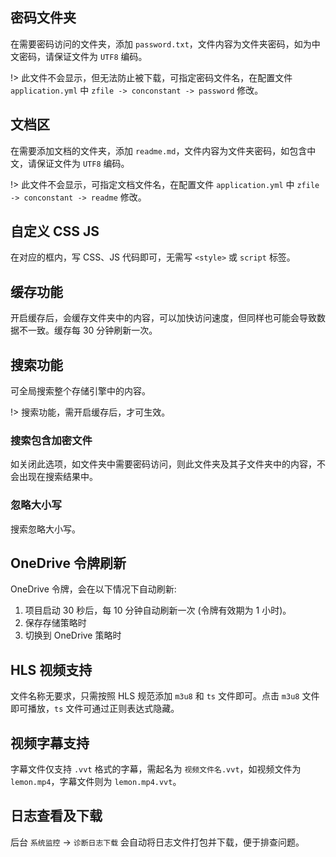 ## 密码文件夹

在需要密码访问的文件夹，添加 `password.txt`，文件内容为文件夹密码，如为中文密码，请保证文件为 `UTF8` 编码。

!> 此文件不会显示，但无法防止被下载，可指定密码文件名，在配置文件 `application.yml` 中 `zfile -> conconstant -> password` 修改。

## 文档区

在需要添加文档的文件夹，添加 `readme.md`，文件内容为文件夹密码，如包含中文，请保证文件为 `UTF8` 编码。

!> 此文件不会显示，可指定文档文件名，在配置文件 `application.yml` 中 `zfile -> conconstant -> readme` 修改。

## 自定义 CSS JS

在对应的框内，写 CSS、JS 代码即可，无需写 `<style>` 或 `script` 标签。

## 缓存功能

开启缓存后，会缓存文件夹中的内容，可以加快访问速度，但同样也可能会导致数据不一致。缓存每 30 分钟刷新一次。

## 搜索功能

可全局搜索整个存储引擎中的内容。

!> 搜索功能，需开启缓存后，才可生效。

### 搜索包含加密文件

如关闭此选项，如文件夹中需要密码访问，则此文件夹及其子文件夹中的内容，不会出现在搜索结果中。

### 忽略大小写

搜索忽略大小写。

## OneDrive 令牌刷新

OneDrive 令牌，会在以下情况下自动刷新:

1. 项目启动 30 秒后，每 10 分钟自动刷新一次 (令牌有效期为 1 小时)。
2. 保存存储策略时
3. 切换到 OneDrive 策略时

## HLS 视频支持

文件名称无要求，只需按照 HLS 规范添加 `m3u8` 和 `ts` 文件即可。点击 `m3u8` 文件即可播放，`ts` 文件可通过正则表达式隐藏。

## 视频字幕支持

字幕文件仅支持 `.vvt` 格式的字幕，需起名为 `视频文件名.vvt`，如视频文件为 `lemon.mp4`，字幕文件则为 `lemon.mp4.vvt`。

## 日志查看及下载

后台 `系统监控` -> `诊断日志下载` 会自动将日志文件打包并下载，便于排查问题。
